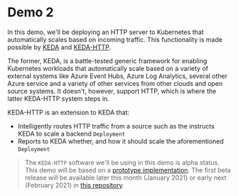 # Demo 2

In this demo, we'll be deploying an HTTP server to Kubernetes that automatically scales based on incoming traffic. This functionality is made possible by [KEDA](https://github.com/kedacore/keda) and [KEDA-HTTP](https://github.com/kedacore/http-add-on).

The former, KEDA, is a battle-tested generic framework for enabling Kubernetes workloads that automatically scale based on a variety of external systems like Azure Event Hubs, Azure Log Analytics, several other Azure service and a variety of other services from other clouds and open source systems. It doesn't, however, support HTTP, which is where the latter KEDA-HTTP system steps in.

KEDA-HTTP is an extension to KEDA that:

- Intelligently routes HTTP traffic from a source such as the  instructs KEDA to scale a backend  `Deployment`
- Reports to KEDA whether, and how it should scale the aforementioned `Deployment`

>The `KEDA-HTTP` software we'll be using in this demo is alpha status. This demo will be based on a [prototype implementation](https://github.com/osscda/kedahttp). The first beta release will be available later this month (January 2021) or early next (February 2021) in [this repository](https://github.com/kedacore/http-add-on).
